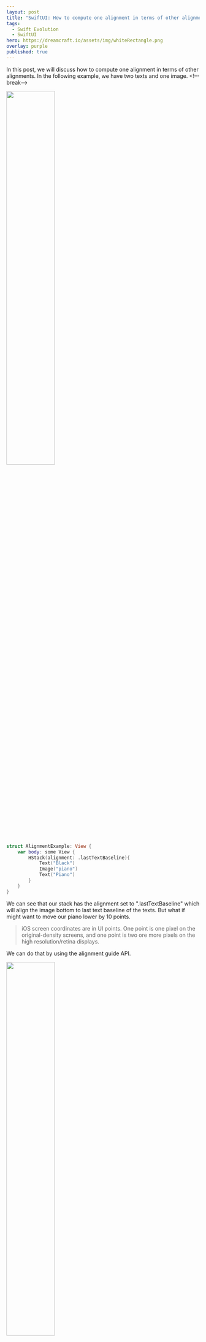 ```yaml
---
layout: post
title: "SwiftUI: How to compute one alignment in terms of other alignments"
tags:
  - Swift Evolution
  - SwiftUI
hero: https://dreamcraft.io/assets/img/whiteRectangle.png
overlay: purple
published: true
---
```

In this post, we will discuss how to compute one alignment in terms of other alignments. In the following example, we have two texts and one image. <!–-break-–>

<img src="https://dreamcraft.io/assets/img/alignments/defaultPiano.png" style="width: 50%; height: 50%"/>​

```swift
struct AlignmentExample: View {
    var body: some View {
        HStack(alignment: .lastTextBaseline){
            Text("Black")
            Image("piano")
            Text("Piano")
        }
    }
}
```

We can see that our stack has the alignment set to ".lastTextBaseline" which will align the image bottom to last text baseline of the texts. But what if might want to move our piano lower by 10 points.
> iOS screen coordinates are in UI points. One point is one pixel on the original-density screens, and one point is two ore more pixels on the high resolution/retina displays.

We can do that by using the alignment guide API.

<img src="https://dreamcraft.io/assets/img/alignments/fixedPiano.png" style="width: 50%; height: 50%"/>​

```swift
sstruct AlignmentExample: View {
    var body: some View {
        HStack(alignment: .lastTextBaseline){
            Text("Black")
            Image("piano").alignmentGuide(.lastTextBaseline){ d in d[.bottom] - 10} //1
            Text("Piano")
        }
    }
}
```
1. Here we tell SwiftUI how to compute a last text baseline for the image in terms of its bottom alignment. And yes, we can do that with other alignments.

